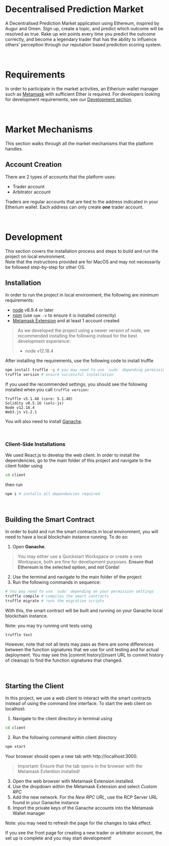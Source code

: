 # Decentralised Prediction Market
A Decentralised Prediction Market application using Ethereum, inspired by Augur and Omen. Sign up, create a topic, and predict which outcome will be resolved as true. Rake up win points every time you predict the outcome correctly, and become a legendary trader that has the ability to influence others' perception through our reputation based prediction scoring system. 

<br />

# Requirements
In order to participate in the market activities, an Etherium wallet manager such as [Metamask](https://metamask.io) with sufficient Ether is required. For developers looking for development requirements, see our [Development section](#Development). 

<br />

# Market Mechanisms
This section walks through all the market mechanisms that the platform handles. 

## **Account Creation**
There are 2 types of accounts that the platform uses:
* Trader account
* Arbitrator account  

Traders are regular accounts that are tied to the address indicated in your Etherium wallet. Each address can only create **_one_** trader account. 

<br />

# Development
This section covers the installation process and steps to build and run the project on local environment.  
Note that the instructions provided are for MacOS and may not necessarily be followed step-by-step for other OS. 
  
## **Installation**
In order to run the project in local environment, the following are minimum requirements:
* [node](https://nodejs.org/en/) v8.9.4 or later
* [npm](https://www.npmjs.com/) (use _`npm -v`_ to ensure it is installed correctly)
* [Metamask Extension](https://metamask.io/download.html) and at least 1 account created

> As we developed the project using a newer version of node, we recommended installing the following instead for the best development experience:
> * node v12.18.4

After installing the requirements, use the following code to install truffle
```bash
npm install truffle -g # you may need to use `sudo` depending permission settings
truffle version # ensure successful installation
```
If you used the recommended settings, you should see the following installed when you call `truffle version`:
```
Truffle v5.1.48 (core: 5.1.48)
Solidity v0.5.16 (solc-js)
Node v12.18.4
Web3.js v1.2.1
```
You will also need to install [Ganache](https://www.trufflesuite.com/ganache). 

<br />

### **Client-Side Installations**
We used React.js to develop the web client. In order to install the dependencies, go to the main folder of this project and navigate to the client folder using
```bash
cd client 
```
then run 
```bash
npm i # installs all dependencies required
```
<br />

## **Building the Smart Contract**
In order to build and run the smart contracts in local environment, you will need to have a local blockchain instance running. To do so:

1. Open **Ganache**.

> You may either use a Quickstart Workspace or create a new Workspace, both are fine for development purposes. **Ensure that Ethereum is the selected option, and not Corda!**

2. Use the terminal and navigate to the main folder of the project
3. Run the following commands in sequence:
```bash
# You may need to use `sudo` depending on your permission settings
truffle compile # compiles the smart contracts
truffle migrate # runs the migration scripts
```

With this, the smart contract will be built and running on your Ganache local blockchain instance.

Note: you may try running unit tests using 
```bash
truffle test
```
However, note that not all tests may pass as there are some differences between the function signatures that we use for unit testing and for actual deployment. You may see this [commit history](insert URL to commit history of cleanup) to find the function signatures that changed. 

<br />

## **Starting the Client**
In this project, we use a web client to interact with the smart contracts instead of using the command line interface. To start the web client on localhost:

1. Navigate to the client directory in terminal using
```bash
cd client
```
2. Run the following command within client directory 
```bash
npm start
```
Your browser should open a new tab with http://localhost:3000. 
> Important: Ensure that the tab opens in the browser with the Metamask Extention installed!  

3. Open the web browser with Metamask Extension installed. 
4. Use the dropdown within the Metamask Extension and select _Custom RPC_
5. Add the new network. For the _New RPC URL_, use the RCP Server URL found in your Ganache instance
6. Import the private keys of the Ganache accounts into the Metamask Wallet manager

Note: you may need to refresh the page for the changes to take effect.  

If you see the front page for creating a new trader or arbitrator account, the set up is complete and you may start development!


